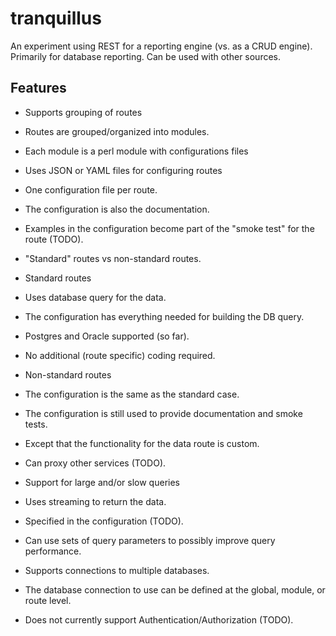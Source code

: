 # tranquillus

An experiment using REST for a reporting engine (vs. as a CRUD engine).
Primarily for database reporting. Can be used with other sources.

## Features

* Supports grouping of routes
 * Routes are grouped/organized into modules.
 * Each module is a perl module with configurations files

* Uses JSON or YAML files for configuring routes
 * One configuration file per route.
 * The configuration is also the documentation.
 * Examples in the configuration become part of the "smoke test" for the route (TODO).

* "Standard" routes vs non-standard routes.

* Standard routes
 * Uses database query for the data.
 * The configuration has everything needed for building the DB query.
 * Postgres and Oracle supported (so far).
 * No additional (route specific) coding required.

* Non-standard routes
 * The configuration is the same as the standard case.
 * The configuration is still used to provide documentation and smoke tests.
 * Except that the functionality for the data route is custom.
 * Can proxy other services (TODO).

* Support for large and/or slow queries
 * Uses streaming to return the data.
 * Specified in the configuration (TODO).
 * Can use sets of query parameters to possibly improve query performance.

* Supports connections to multiple databases.
* The database connection to use can be defined at the global, module, or route level.
* Does not currently support Authentication/Authorization (TODO).
